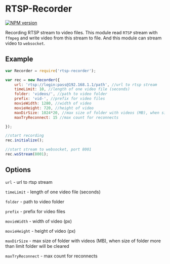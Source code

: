 # RTSP-Recorder

[![NPM version](http://img.shields.io/npm/v/async.svg)](https://www.npmjs.org/package/rtsp-recorder)

Recording RTSP stream to video files.
This module read `RTSP` stream with `ffmpeg` and write video from this stream to file.
And this module can stream video to `websocket`.

## Example

```js
var Recorder = require('rtsp-recorder');

var rec = new Recorder({
    url: 'rtsp://login:pass@192.168.1.1/path', //url to rtsp stream
    timeLimit: 10, //length of one video file (seconds)
    folder: 'videos/', //path to video folder
    prefix: 'vid-', //prefix for video files
    movieWidth: 1280, //width of video
    movieHeight: 720, //height of video
    maxDirSize: 1024*20, //max size of folder with videos (MB), when size of folder more than limit folder will be cleared
    maxTryReconnect: 15 //max count for reconnects

});

//start recording
rec.initialize();

//start stream to websocket, port 8001
rec.wsStream(8001);
```

## Options

`url` - url to rtsp stream

`timeLimit` - length of one video file (seconds)

`folder` - path to video folder

`prefix` - prefix for video files

`movieWidth` - width of video (px)

`movieHeight` - height of video (px)

`maxDirSize` - max size of folder with videos (MB), when size of folder more than limit folder will be cleared

`maxTryReconnect` - max count for reconnects